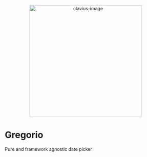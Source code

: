 <p align="center">
  <img alt="clavius-image" src="https://upload.wikimedia.org/wikipedia/commons/7/73/Clavius_LROC.jpg" width="350">
</p>

# Gregorio
Pure and framework agnostic date picker

